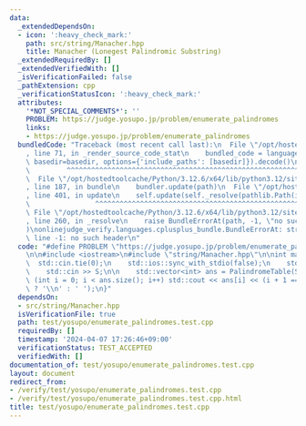 ```yaml
---
data:
  _extendedDependsOn:
  - icon: ':heavy_check_mark:'
    path: src/string/Manacher.hpp
    title: Manacher (Lonegest Palindromic Substring)
  _extendedRequiredBy: []
  _extendedVerifiedWith: []
  _isVerificationFailed: false
  _pathExtension: cpp
  _verificationStatusIcon: ':heavy_check_mark:'
  attributes:
    '*NOT_SPECIAL_COMMENTS*': ''
    PROBLEM: https://judge.yosupo.jp/problem/enumerate_palindromes
    links:
    - https://judge.yosupo.jp/problem/enumerate_palindromes
  bundledCode: "Traceback (most recent call last):\n  File \"/opt/hostedtoolcache/Python/3.12.6/x64/lib/python3.12/site-packages/onlinejudge_verify/documentation/build.py\"\
    , line 71, in _render_source_code_stat\n    bundled_code = language.bundle(stat.path,\
    \ basedir=basedir, options={'include_paths': [basedir]}).decode()\n          \
    \         ^^^^^^^^^^^^^^^^^^^^^^^^^^^^^^^^^^^^^^^^^^^^^^^^^^^^^^^^^^^^^^^^^^^^^^^^^^^^^^^^^\n\
    \  File \"/opt/hostedtoolcache/Python/3.12.6/x64/lib/python3.12/site-packages/onlinejudge_verify/languages/cplusplus.py\"\
    , line 187, in bundle\n    bundler.update(path)\n  File \"/opt/hostedtoolcache/Python/3.12.6/x64/lib/python3.12/site-packages/onlinejudge_verify/languages/cplusplus_bundle.py\"\
    , line 401, in update\n    self.update(self._resolve(pathlib.Path(included), included_from=path))\n\
    \                ^^^^^^^^^^^^^^^^^^^^^^^^^^^^^^^^^^^^^^^^^^^^^^^^^^^^^^^^^\n \
    \ File \"/opt/hostedtoolcache/Python/3.12.6/x64/lib/python3.12/site-packages/onlinejudge_verify/languages/cplusplus_bundle.py\"\
    , line 260, in _resolve\n    raise BundleErrorAt(path, -1, \"no such header\"\
    )\nonlinejudge_verify.languages.cplusplus_bundle.BundleErrorAt: string/Manacher.hpp:\
    \ line -1: no such header\n"
  code: "#define PROBLEM \"https://judge.yosupo.jp/problem/enumerate_palindromes\"\
    \n\n#include <iostream>\n#include \"string/Manacher.hpp\"\n\nint main() {\n  \
    \  std::cin.tie(0);\n    std::ios::sync_with_stdio(false);\n    std::string S;\n\
    \    std::cin >> S;\n\n    std::vector<int> ans = PalindromeTable(S);\n    for\
    \ (int i = 0; i < ans.size(); i++) std::cout << ans[i] << (i + 1 == ans.size()\
    \ ? '\\n' : ' ');\n}"
  dependsOn:
  - src/string/Manacher.hpp
  isVerificationFile: true
  path: test/yosupo/enumerate_palindromes.test.cpp
  requiredBy: []
  timestamp: '2024-04-07 17:26:46+09:00'
  verificationStatus: TEST_ACCEPTED
  verifiedWith: []
documentation_of: test/yosupo/enumerate_palindromes.test.cpp
layout: document
redirect_from:
- /verify/test/yosupo/enumerate_palindromes.test.cpp
- /verify/test/yosupo/enumerate_palindromes.test.cpp.html
title: test/yosupo/enumerate_palindromes.test.cpp
---
```

